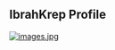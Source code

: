 ## IbrahKrep Profile

[![images.jpg](https://i.postimg.cc/ncFccyKT/images.jpg)](https://postimg.cc/BtzGmwV1)
